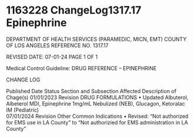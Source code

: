 # 1163228 ChangeLog1317.17 Epinephrine

DEPARTMENT OF HEALTH SERVICES (PARAMEDIC, MICN, EMT) 
COUNTY OF LOS ANGELES REFERENCE NO. 1317.17 
 
 
REVISED DATE: 07-01-24                                                              PAGE 1 OF 1 
 
Medical Control Guideline: DRUG REFERENCE – EPINEPHRINE 
 
CHANGE LOG 
 
Published 
Date 
Status Section and 
Subsection Affected 
Description of Chage(s) 
01/01/2023 Revision DRUG 
FORMULATIONS 
• Updated Albuterol, Albeterol 
MDI, Epinephrine 1mg/mL 
Nebulized (NEB), Glucagon, 
Ketoralac IM (Pediatric)  
07/01/2024 Revision Other Common 
Indications 
• Revised: “Not authorized for 
EMS use in LA County” to 
“Not authorizied for EMS 
administration in LA County”
